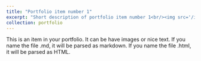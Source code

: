 ```yaml
---
title: "Portfolio item number 1"
excerpt: "Short description of portfolio item number 1<br/><img src='/images/pic_ekamsat_01.jpeg'>"
collection: portfolio
---
```


This is an item in your portfolio. It can be have images or nice text. If you name the file .md, it will be parsed as markdown. If you name the file .html, it will be parsed as HTML. 
